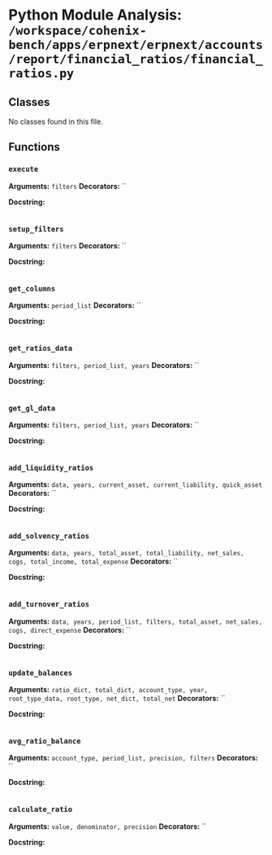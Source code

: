 # Python Module Analysis: `/workspace/cohenix-bench/apps/erpnext/erpnext/accounts/report/financial_ratios/financial_ratios.py`

## Classes

No classes found in this file.


## Functions

### `execute`
**Arguments:** `filters`
**Decorators:** ``

**Docstring:**
```

```
### `setup_filters`
**Arguments:** `filters`
**Decorators:** ``

**Docstring:**
```

```
### `get_columns`
**Arguments:** `period_list`
**Decorators:** ``

**Docstring:**
```

```
### `get_ratios_data`
**Arguments:** `filters, period_list, years`
**Decorators:** ``

**Docstring:**
```

```
### `get_gl_data`
**Arguments:** `filters, period_list, years`
**Decorators:** ``

**Docstring:**
```

```
### `add_liquidity_ratios`
**Arguments:** `data, years, current_asset, current_liability, quick_asset`
**Decorators:** ``

**Docstring:**
```

```
### `add_solvency_ratios`
**Arguments:** `data, years, total_asset, total_liability, net_sales, cogs, total_income, total_expense`
**Decorators:** ``

**Docstring:**
```

```
### `add_turnover_ratios`
**Arguments:** `data, years, period_list, filters, total_asset, net_sales, cogs, direct_expense`
**Decorators:** ``

**Docstring:**
```

```
### `update_balances`
**Arguments:** `ratio_dict, total_dict, account_type, year, root_type_data, root_type, net_dict, total_net`
**Decorators:** ``

**Docstring:**
```

```
### `avg_ratio_balance`
**Arguments:** `account_type, period_list, precision, filters`
**Decorators:** ``

**Docstring:**
```

```
### `calculate_ratio`
**Arguments:** `value, denominator, precision`
**Decorators:** ``

**Docstring:**
```

```

